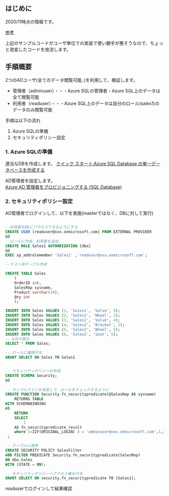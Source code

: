 ## はじめに

2020/11時点の情報です。

 [参考](https://docs.microsoft.com/ja-jp/sql/relational-databases/security/row-level-security?view=sql-server-ver15)

上記のサンプルコードがユーザ単位での実装で使い勝手が悪そうなので、ちょっと改変したコードを放流します。

## 手順概要

2つのADユーザ(全てのデータ閲覧可能、)を利用して、検証します。

- 管理者（adminuser）・・・Azure SQLの管理者・Azure SQL上のデータは全て閲覧可能
- 利用者（readuser）・・・Azure SQL上のデータは自分のロール(sales1)のデータのみ閲覧可能

手順は以下の流れ
1. Azure SQLの準備
2. セキュリティポリシー設定


### 1. Azure SQLの準備

適当なDBを作成します。
[クイック スタート:Azure SQL Database の単一データベースを作成する](https://docs.microsoft.com/ja-jp/azure/azure-sql/database/single-database-create-quickstart?tabs=azure-portal)

AD管理者を設定します。  
[Azure AD 管理者をプロビジョニングする (SQL Database)](https://docs.microsoft.com/ja-jp/azure/azure-sql/database/authentication-aad-configure?tabs=azure-powershell#provision-azure-ad-admin-sql-database)


### 2. セキュリティポリシー設定

AD管理者でログインして、以下を実施(masterではなく、DBに対して実行)

```sql

--利用者をDBにアクセスできるようにする
CREATE USER [readuser@xxx.onmicrosoft.com] FROM EXTERNAL PROVIDER
GO
--ロールに作成、利用者を追加
CREATE ROLE Sales1 AUTHORIZATION [dbo]
GO
EXEC sp_addrolemember 'Sales1' ,'readuser@xxx.onmicrosoft.com';  

--テスト用テーブル作成

CREATE TABLE Sales  
    (  
    OrderID int,  
    SalesRep sysname,  
    Product varchar(10),  
    Qty int  
    );  

INSERT INTO Sales VALUES (1, 'Sales1', 'Valve', 5);
INSERT INTO Sales VALUES (2, 'Sales1', 'Wheel', 2);
INSERT INTO Sales VALUES (3, 'Sales1', 'Valve', 4);
INSERT INTO Sales VALUES (4, 'Sales2', 'Bracket', 2);
INSERT INTO Sales VALUES (5, 'Sales2', 'Wheel', 5);
INSERT INTO Sales VALUES (6, 'Sales2', 'Seat', 5);
-- 6件が表示
SELECT * FROM Sales;

-- ロールに権限付与
GRANT SELECT ON Sales TO Sales1


-- セキュリティポリシーの作成
CREATE SCHEMA Security;  
GO  
 
-- サンプルクエリを改変して、ロールをチェックするように
CREATE FUNCTION Security.fn_securitypredicate(@SalesRep AS sysname)  
    RETURNS TABLE  
WITH SCHEMABINDING  
AS  
    RETURN 
	SELECT 
		1
	AS fn_securitypredicate_result
	where 1=IIF(ORIGINAL_LOGIN( ) = 'adminuser@xxx.onmicrosoft.com',1,ISNULL(IS_ROLEMEMBER(@SalesRep , ORIGINAL_LOGIN()),0))
 ; 

-- テーブルに適用
CREATE SECURITY POLICY SalesFilter  
ADD FILTER PREDICATE Security.fn_securitypredicate(SalesRep)
ON dbo.Sales  
WITH (STATE = ON);  

-- セキュリティポリシーへアクセス権を付与
GRANT SELECT ON security.fn_securitypredicate TO [Sales1];  


```

readuserでログインして結果確認